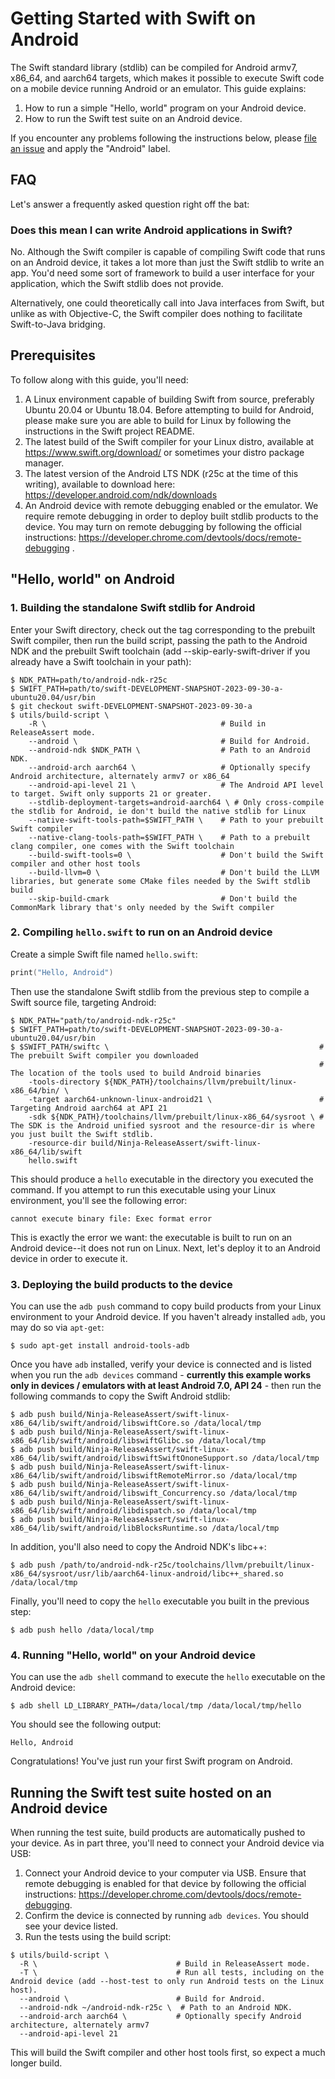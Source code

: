 # Getting Started with Swift on Android

The Swift standard library (stdlib) can be compiled for Android armv7, x86_64,
and aarch64 targets, which makes it possible to execute Swift code on a mobile
device running Android or an emulator. This guide explains:

1. How to run a simple "Hello, world" program on your Android device.
2. How to run the Swift test suite on an Android device.

If you encounter any problems following the instructions below, please
[file an issue](https://github.com/apple/swift/issues) and apply the "Android"
label.

## FAQ

Let's answer a frequently asked question right off the bat:

### Does this mean I can write Android applications in Swift?

No. Although the Swift compiler is capable of compiling Swift code that runs
on an Android device, it takes a lot more than just the Swift stdlib to write
an app. You'd need some sort of framework to build a user interface for your
application, which the Swift stdlib does not provide.

Alternatively, one could theoretically call into Java interfaces from Swift,
but unlike as with Objective-C, the Swift compiler does nothing to facilitate
Swift-to-Java bridging.

## Prerequisites

To follow along with this guide, you'll need:

1. A Linux environment capable of building Swift from source, preferably
   Ubuntu 20.04 or Ubuntu 18.04. Before attempting to build for Android,
   please make sure you are able to build for Linux by following the
   instructions in the Swift project README.
2. The latest build of the Swift compiler for your Linux distro, available at
   https://www.swift.org/download/ or sometimes your distro package manager.
3. The latest version of the Android LTS NDK (r25c at the time of this writing),
   available to download here:
   https://developer.android.com/ndk/downloads
4. An Android device with remote debugging enabled or the emulator. We require
   remote debugging in order to deploy built stdlib products to the device. You
   may turn on remote debugging by following the official instructions:
   https://developer.chrome.com/devtools/docs/remote-debugging .

## "Hello, world" on Android

### 1. Building the standalone Swift stdlib for Android

Enter your Swift directory, check out the tag corresponding to the prebuilt
Swift compiler, then run the build script, passing the path to the Android NDK
and the prebuilt Swift toolchain (add --skip-early-swift-driver if you already
have a Swift toolchain in your path):

```
$ NDK_PATH=path/to/android-ndk-r25c
$ SWIFT_PATH=path/to/swift-DEVELOPMENT-SNAPSHOT-2023-09-30-a-ubuntu20.04/usr/bin
$ git checkout swift-DEVELOPMENT-SNAPSHOT-2023-09-30-a
$ utils/build-script \
    -R \                                       # Build in ReleaseAssert mode.
    --android \                                # Build for Android.
    --android-ndk $NDK_PATH \                  # Path to an Android NDK.
    --android-arch aarch64 \                   # Optionally specify Android architecture, alternately armv7 or x86_64
    --android-api-level 21 \                   # The Android API level to target. Swift only supports 21 or greater.
    --stdlib-deployment-targets=android-aarch64 \ # Only cross-compile the stdlib for Android, ie don't build the native stdlib for Linux
    --native-swift-tools-path=$SWIFT_PATH \    # Path to your prebuilt Swift compiler
    --native-clang-tools-path=$SWIFT_PATH \    # Path to a prebuilt clang compiler, one comes with the Swift toolchain
    --build-swift-tools=0 \                    # Don't build the Swift compiler and other host tools
    --build-llvm=0 \                           # Don't build the LLVM libraries, but generate some CMake files needed by the Swift stdlib build
    --skip-build-cmark                         # Don't build the CommonMark library that's only needed by the Swift compiler
```

### 2. Compiling `hello.swift` to run on an Android device

Create a simple Swift file named `hello.swift`:

```swift
print("Hello, Android")
```

Then use the standalone Swift stdlib from the previous step to compile a Swift
source file, targeting Android:

```
$ NDK_PATH="path/to/android-ndk-r25c"
$ SWIFT_PATH=path/to/swift-DEVELOPMENT-SNAPSHOT-2023-09-30-a-ubuntu20.04/usr/bin
$ $SWIFT_PATH/swiftc \                                               # The prebuilt Swift compiler you downloaded
                                                                     # The location of the tools used to build Android binaries
    -tools-directory ${NDK_PATH}/toolchains/llvm/prebuilt/linux-x86_64/bin/ \
    -target aarch64-unknown-linux-android21 \                        # Targeting Android aarch64 at API 21
    -sdk ${NDK_PATH}/toolchains/llvm/prebuilt/linux-x86_64/sysroot \ # The SDK is the Android unified sysroot and the resource-dir is where you just built the Swift stdlib.
    -resource-dir build/Ninja-ReleaseAssert/swift-linux-x86_64/lib/swift
    hello.swift
```

This should produce a `hello` executable in the directory you executed the
command. If you attempt to run this executable using your Linux environment,
you'll see the following error:

```
cannot execute binary file: Exec format error
```

This is exactly the error we want: the executable is built to run on an
Android device--it does not run on Linux. Next, let's deploy it to an Android
device in order to execute it.

### 3. Deploying the build products to the device

You can use the `adb push` command to copy build products from your Linux
environment to your Android device. If you haven't already installed `adb`,
you may do so via `apt-get`:

```
$ sudo apt-get install android-tools-adb
```

Once you have `adb` installed, verify your device is connected and is
listed when you run the `adb devices` command - **currently this example works only in devices / emulators with at least Android 7.0, API 24** - then run the following
commands to copy the Swift Android stdlib:

```
$ adb push build/Ninja-ReleaseAssert/swift-linux-x86_64/lib/swift/android/libswiftCore.so /data/local/tmp
$ adb push build/Ninja-ReleaseAssert/swift-linux-x86_64/lib/swift/android/libswiftGlibc.so /data/local/tmp
$ adb push build/Ninja-ReleaseAssert/swift-linux-x86_64/lib/swift/android/libswiftSwiftOnoneSupport.so /data/local/tmp
$ adb push build/Ninja-ReleaseAssert/swift-linux-x86_64/lib/swift/android/libswiftRemoteMirror.so /data/local/tmp
$ adb push build/Ninja-ReleaseAssert/swift-linux-x86_64/lib/swift/android/libswift_Concurrency.so /data/local/tmp
$ adb push build/Ninja-ReleaseAssert/swift-linux-x86_64/lib/swift/android/libdispatch.so /data/local/tmp
$ adb push build/Ninja-ReleaseAssert/swift-linux-x86_64/lib/swift/android/libBlocksRuntime.so /data/local/tmp
```

In addition, you'll also need to copy the Android NDK's libc++:

```
$ adb push /path/to/android-ndk-r25c/toolchains/llvm/prebuilt/linux-x86_64/sysroot/usr/lib/aarch64-linux-android/libc++_shared.so /data/local/tmp
```

Finally, you'll need to copy the `hello` executable you built in the
previous step:
```
$ adb push hello /data/local/tmp
```

### 4. Running "Hello, world" on your Android device

You can use the `adb shell` command to execute the `hello` executable on
the Android device:

```
$ adb shell LD_LIBRARY_PATH=/data/local/tmp /data/local/tmp/hello
```

You should see the following output:

```
Hello, Android
```

Congratulations! You've just run your first Swift program on Android.

## Running the Swift test suite hosted on an Android device

When running the test suite, build products are automatically pushed to your
device. As in part three, you'll need to connect your Android device via USB:

1. Connect your Android device to your computer via USB. Ensure that remote
   debugging is enabled for that device by following the official instructions:
   https://developer.chrome.com/devtools/docs/remote-debugging.
2. Confirm the device is connected by running `adb devices`. You should see
   your device listed.
3. Run the tests using the build script:

```
$ utils/build-script \
  -R \                               # Build in ReleaseAssert mode.
  -T \                               # Run all tests, including on the Android device (add --host-test to only run Android tests on the Linux host).
  --android \                        # Build for Android.
  --android-ndk ~/android-ndk-r25c \  # Path to an Android NDK.
  --android-arch aarch64 \           # Optionally specify Android architecture, alternately armv7
  --android-api-level 21
```

This will build the Swift compiler and other host tools first, so expect a much
longer build.

